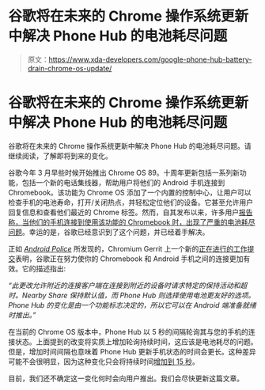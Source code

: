 # 谷歌将在未来的 Chrome 操作系统更新中解决 Phone Hub 的电池耗尽问题

> 原文：<https://www.xda-developers.com/google-phone-hub-battery-drain-chrome-os-update/>

# 谷歌将在未来的 Chrome 操作系统更新中解决 Phone Hub 的电池耗尽问题

谷歌将在未来的 Chrome 操作系统更新中解决 Phone Hub 的电池耗尽问题。请继续阅读，了解即将到来的变化。

谷歌今年 3 月早些时候开始推出 Chrome OS 89。十周年更新包括一系列新功能，包括一个新的电话集线器，帮助用户将他们的 Android 手机连接到 Chromebook。该功能为 Chrome OS 添加了一个内置的控制中心，让用户可以检查手机的电池寿命，打开/关闭热点，并轻松定位他们的设备。它甚至允许用户回复信息和查看他们最近的 Chrome 标签。然而，自其发布以来，许多用户[报告称，当他们的手机连接到使用该功能的 Chromebook 时，出现了严重的电池耗尽问题](https://www.reddit.com/r/chromeos/comments/lwms9y/battery_drain_on_phone_after_turning_on_phone_hub/)。幸运的是，谷歌已经意识到了这个问题，并已经着手解决。

正如 [*Android Police*](https://www.androidpolice.com/2021/07/05/phone-hub-for-chromeos-may-finally-fix-the-massive-android-battery-drain/) 所发现的，Chromium Gerrit 上一个新的[正在进行的工作提交](https://chromium-review.googlesource.com/c/chromium/src/+/2872256)表明，谷歌正在努力使你的 Chromebook 和 Android 手机之间的连接更加有效。它的描述指出:

*“此更改允许附近的连接客户端在连接到附近的设备时请求特定的保持活动和超时。Nearby Share 保持默认值，而 Phone Hub 则选择使用电池更友好的选项。Phone Hub 的变化是由一个功能标志决定的，所以它可以在 Android 端准备就绪时推出。”*

在当前的 Chrome OS 版本中，Phone Hub 以 5 秒的间隔轮询其与您的手机的连接状态。上面提到的改变将实质上增加轮询持续时间，这应该是电池耗尽的问题。但是，增加时间间隔也意味着 Phone Hub 更新手机状态的时间会更长。这种差异可能不会很明显，因为这种变化只会将持续时间[增加到 15 秒](https://chromium-review.googlesource.com/c/chromium/src/+/2872256/10/chrome/browser/chromeos/secure_channel/nearby_connection_broker_impl.cc#58)。

目前，我们还不确定这一变化何时会向用户推出。我们会尽快更新这篇文章。